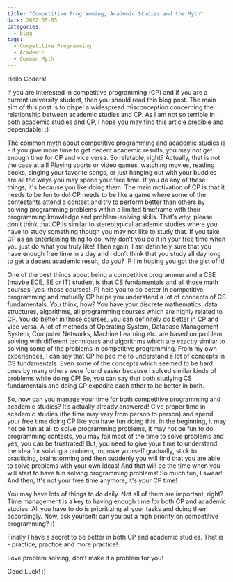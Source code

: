 ```yaml
---
title: "Competitive Programming, Academic Studies and the Myth"
date: 2022-05-05 
categories:
  - blog
tags:
  - Competitive Programming
  - Academic
  - Common Myth
---
```


Hello Coders!

If you are interested in competitive programming (CP) and if you are a current university student, then you should read this blog post. The main aim of this post is to dispel a widespread misconception concerning the relationship between academic studies and CP. As I am not so terrible in both academic studies and CP, I hope you may find this article credible and dependable! :)

The common myth about competitive programming and academic studies is - if you give more time to get decent academic results, you may not get enough time for CP and vice versa. So relatable, right? Actually, that is not the case at all! Playing sports or video games, watching movies, reading books, singing your favorite songs, or just hanging out with your buddies are all the ways you may spend your free time. If you do any of these things, it's because you like doing them. The main motivation of CP is that it needs to be fun to do! CP needs to be like a game where some of the contestants attend a contest and try to perform better than others by solving programming problems within a limited timeframe with their programming knowledge and problem-solving skills. That’s why, please don’t think that CP is similar to stereotypical academic studies where you have to study something though you may not like to study that. If you take CP as an entertaining thing to do, why don’t you do it in your free time when you just do what you truly like! Then again, I am definitely sure that you have enough free time in a day and I don’t think that you study all day long to get a decent academic result, do you? :P I'm hoping you got the gist of it!

One of the best things about being a competitive programmer and a CSE (maybe ECE, SE or IT) student is that CS fundamentals and all those math courses (yes, those courses! :P) help you to do better in competitive programming and mutually CP helps you understand a lot of concepts of CS fundamentals. You think, how? You have your discrete mathematics, data structures, algorithms, all programming courses which are highly related to CP. You do better in those courses, you can definitely do better in CP and vice versa. A lot of methods of Operating System, Database Management System, Computer Networks, Machine Learning etc. are based on problem solving with different techniques and algorithms which are exactly similar to solving some of the problems in competitive programming. From my own experiences, I can say that CP helped me to understand a lot of concepts in CS fundamentals. Even some of the concepts which seemed to be hard ones by many others were found easier because I solved similar kinds of problems while doing CP! So, you can say that both studying CS fundamentals and doing CP expedite each other to be better in both.

So, how can you manage your time for both competitive programming and academic studies? It’s actually already answered! Give proper time in academic studies (the time may vary from person to person) and spend your free time doing CP like you have fun doing this. In the beginning, it may not be fun at all to solve programming problems, it may not be fun to do programming contests, you may fail most of the time to solve problems and yes, you can be frustrated! But, you need to give your time to understand the idea for solving a problem, improve yourself gradually, stick to practicing, brainstorming and then suddenly you will find that you are able to solve problems with your own ideas! And that will be the time when you will start to have fun solving programming problems! So much fun, I swear! And then, It's not your free time anymore, it's your CP time!

You may have lots of things to do daily. Not all of them are important, right? Time management is a key to having enough time for both CP and academic studies. All you have to do is prioritizing all your tasks and doing them accordingly. Now, ask yourself: can you put a high priority on competitive programming? :)

Finally I have a secret to be better in both CP and academic studies. That is - practice, practice and more practice!

Love problem solving, don’t make it a problem for you!

Good Luck! :)
